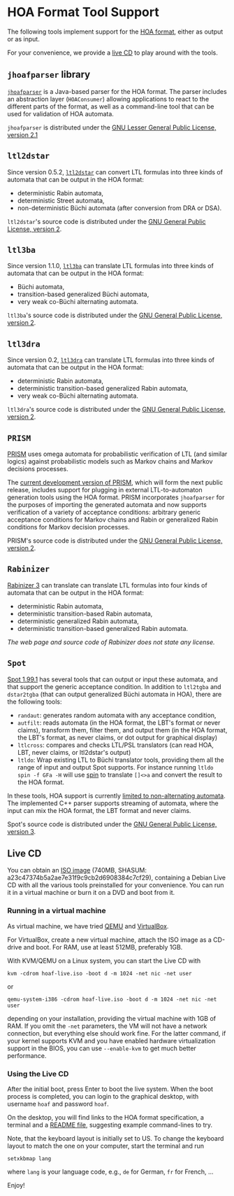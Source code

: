 HOA Format Tool Support
=======================

The following tools implement support for the [HOA format](index.html), either as output or as input.

For your convenience, we provide a [live CD](#live-cd) to play around with the tools.

`jhoafparser` library
---------------------

[`jhoafparser`](http://automata.tools/hoa/jhoafparser/) is a Java-based parser for the HOA format. The parser includes an abstraction layer (`HOAConsumer`) allowing applications to react to the different parts of the format, as well as a command-line tool that can be used for validation of HOA automata.

`jhoafparser` is distributed under the [GNU Lesser General Public License, version 2.1](https://www.gnu.org/licenses/lgpl-2.1.html)

`ltl2dstar`
-----------

Since version 0.5.2, [`ltl2dstar`](http://ltl2dstar.de/) can convert LTL formulas into three kinds of automata that can be output in the HOA format:

- deterministic Rabin automata,
- deterministic Street automata,
- non-deterministic Büchi automata (after conversion from DRA or DSA).

`ltl2dstar`'s source code is distributed under the [GNU General Public License, version 2](http://www.gnu.org/licenses/gpl-2.0.html).

`ltl3ba`
--------

Since version 1.1.0, [`ltl3ba`](http://sourceforge.net/projects/ltl3ba/) can translate LTL formulas into three kinds of automata that can be output in the HOA format:

- Büchi automata,
- transition-based generalized Büchi automata,
- very weak co-Büchi alternating automata.

`ltl3ba`'s source code is distributed under the [GNU General Public License, version 2](http://www.gnu.org/licenses/gpl-2.0.html).

`ltl3dra`
---------

Since version 0.2, [`ltl3dra`](http://sourceforge.net/projects/ltl3dra/) can translate LTL formulas into three kinds of automata that can be output in the HOA format:

- deterministic Rabin automata,
- deterministic transition-based generalized Rabin automata,
- very weak co-Büchi alternating automata.

`ltl3dra`'s source code is distributed under the [GNU General Public License, version 2](http://www.gnu.org/licenses/gpl-2.0.html).

`PRISM`
-------

[PRISM](http://www.prismmodelchecker.org/) uses omega automata for probabilistic verification of LTL (and similar logics) against probabilistic models such as Markov chains and Markov decisions processes.

The [current development version of PRISM](http://www.prismmodelchecker.org/dev/), which will form the next public release, includes support for plugging in external LTL-to-automaton generation tools using the HOA format. PRISM incorporates `jhoafparser` for the purposes of importing the generated automata and now supports verification of a variety of acceptance conditions: arbitrary generic acceptance conditions for Markov chains and Rabin or generalized Rabin conditions for Markov decision processes.

PRISM's source code is distributed under the [GNU General Public License, version 2](http://www.gnu.org/licenses/gpl-2.0.html).

`Rabinizer`
-----------

[Rabinizer 3](https://www7.in.tum.de/~kretinsk/rabinizer3.html) can translate can translate LTL formulas into four kinds of automata that can be output in the HOA format:

- deterministic Rabin automata,
- deterministic transition-based Rabin automata,
- deterministic generalized Rabin automata,
- deterministic transition-based generalized Rabin automata.

*The web page and source code of Rabinizer does not state any license.*

`Spot`
------

[Spot 1.99.1](https://spot.lrde.epita.fr) has several tools that can output or input these automata, and that support the generic acceptance condition.  In addition to `ltl2tgba` and `dstar2tgba` (that can output generalized Büchi automata in HOA), there are the following tools:
- `randaut`: generates random automata with any acceptance condition,
- `autfilt`: reads automata (in the HOA format, the LBT's format or never claims), transform them, filter them, and output them (in the HOA format, the LBT's format, as never claims, or dot output for graphical display)
- `ltlcross`: compares and checks LTL/PSL translators (can read HOA, LBT, never claims, or ltl2dstar's output)
- `ltldo`: Wrap existing LTL to Büchi translator tools, providing them all the range of input and output Spot supports.  For instance running `ltldo spin -f GFa -H` will use [spin](http://spinroot.com/) to translate `[]<>a` and convert the result to the HOA format.

In these tools, HOA support is currently [limited to non-alternating automata](https://spot.lrde.epita.fr/hoa.html).  The implemented C++ parser supports streaming of automata, where the input can mix the HOA format, the LBT format and never claims.

Spot's source code is distributed under the [GNU General Public License, version 3](http://www.gnu.org/licenses/gpl-3.0.html).


## <a name="live-cd">Live CD</a>

You can obtain an [ISO image](http://wwwtcs.inf.tu-dresden.de/ALGI/TR/hoaf-livecd/hoaf-live.iso) (740MB, SHASUM: a23c47374b5a2ae7e31f9c9cb2d6908384c7cf29), containing a Debian Live CD with all the various tools preinstalled for your convenience. You can run it in a virtual machine or burn it on a DVD and boot from it.

### Running in a virtual machine

As virtual machine, we have tried [QEMU](http://wiki.qemu.org/Main_Page) and [VirtualBox](http://www.virtualbox.org/).

For VirtualBox, create a new virtual machine, attach the ISO image as a CD-drive and boot. For RAM, use at least 512MB, preferably 1GB.

With KVM/QEMU on a Linux system, you can start the Live CD with

    kvm -cdrom hoaf-live.iso -boot d -m 1024 -net nic -net user

or

    qemu-system-i386 -cdrom hoaf-live.iso -boot d -m 1024 -net nic -net user

depending on your installation, providing the virtual machine with 1GB of RAM. If you omit the `-net` parameters, the VM will not have a network connection, but everything else should work fine. For the latter command, if your kernel supports KVM and you have enabled hardware virtualization support in the BIOS, you can use `--enable-kvm` to get much better performance.


### Using the Live CD

After the initial boot, press Enter to boot the live system. When the boot process is completed, you can login to the graphical desktop, with username `hoaf` and password `hoaf`.

On the desktop, you will find links to the HOA format specification, a terminal and a [README file](http://wwwtcs.inf.tu-dresden.de/ALGI/TR/hoaf-livecd/README), suggesting example command-lines to try.

Note, that the keyboard layout is initially set to US. To change the keyboard layout to match the one on your computer, start the terminal and run

    setxkbmap lang

where `lang` is your language code, e.g., `de` for German, `fr` for French, ...

Enjoy!
